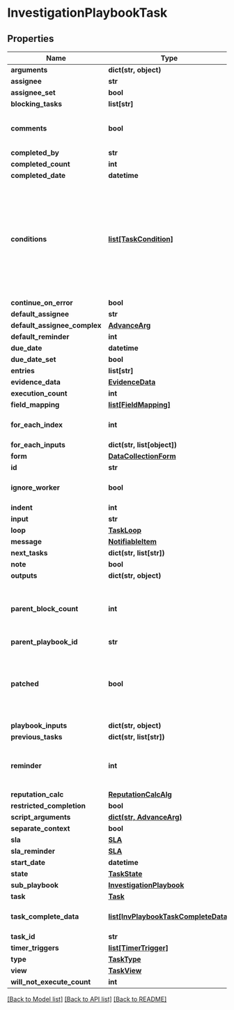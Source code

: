 # InvestigationPlaybookTask

## Properties
Name | Type | Description | Notes
------------ | ------------- | ------------- | -------------
**arguments** | **dict(str, object)** |  | [optional] 
**assignee** | **str** |  | [optional] 
**assignee_set** | **bool** |  | [optional] 
**blocking_tasks** | **list[str]** |  | [optional] 
**comments** | **bool** | Whether this task had any comments or not | [optional] 
**completed_by** | **str** |  | [optional] 
**completed_count** | **int** |  | [optional] 
**completed_date** | **datetime** |  | [optional] 
**conditions** | [**list[TaskCondition]**](TaskCondition.md) | Conditions - optional list of conditions to run when task is conditional. we check conditions by their order (e.i. - considering the first one that satisfied) | [optional] 
**continue_on_error** | **bool** |  | [optional] 
**default_assignee** | **str** |  | [optional] 
**default_assignee_complex** | [**AdvanceArg**](AdvanceArg.md) |  | [optional] 
**default_reminder** | **int** |  | [optional] 
**due_date** | **datetime** |  | [optional] 
**due_date_set** | **bool** |  | [optional] 
**entries** | **list[str]** |  | [optional] 
**evidence_data** | [**EvidenceData**](EvidenceData.md) |  | [optional] 
**execution_count** | **int** |  | [optional] 
**field_mapping** | [**list[FieldMapping]**](FieldMapping.md) |  | [optional] 
**for_each_index** | **int** | Parameters needed for loops | [optional] 
**for_each_inputs** | **dict(str, list[object])** |  | [optional] 
**form** | [**DataCollectionForm**](DataCollectionForm.md) |  | [optional] 
**id** | **str** |  | [optional] 
**ignore_worker** | **bool** | Do not run this task in a worker | [optional] 
**indent** | **int** |  | [optional] 
**input** | **str** |  | [optional] 
**loop** | [**TaskLoop**](TaskLoop.md) |  | [optional] 
**message** | [**NotifiableItem**](NotifiableItem.md) |  | [optional] 
**next_tasks** | **dict(str, list[str])** |  | [optional] 
**note** | **bool** |  | [optional] 
**outputs** | **dict(str, object)** |  | [optional] 
**parent_block_count** | **int** | the number of tasks that are waiting on blocked in subplaybooks of this task | [optional] 
**parent_playbook_id** | **str** |  | [optional] 
**patched** | **bool** | Indicates whether this task was patched to InvPB and did not originally belong to the playbook | [optional] 
**playbook_inputs** | **dict(str, object)** |  | [optional] 
**previous_tasks** | **dict(str, list[str])** |  | [optional] 
**reminder** | **int** | Duration in minutes, this field is not persisted here | [optional] 
**reputation_calc** | [**ReputationCalcAlg**](ReputationCalcAlg.md) |  | [optional] 
**restricted_completion** | **bool** |  | [optional] 
**script_arguments** | [**dict(str, AdvanceArg)**](AdvanceArg.md) |  | [optional] 
**separate_context** | **bool** |  | [optional] 
**sla** | [**SLA**](SLA.md) |  | [optional] 
**sla_reminder** | [**SLA**](SLA.md) |  | [optional] 
**start_date** | **datetime** |  | [optional] 
**state** | [**TaskState**](TaskState.md) |  | [optional] 
**sub_playbook** | [**InvestigationPlaybook**](InvestigationPlaybook.md) |  | [optional] 
**task** | [**Task**](Task.md) |  | [optional] 
**task_complete_data** | [**list[InvPlaybookTaskCompleteData]**](InvPlaybookTaskCompleteData.md) | History complete data | [optional] 
**task_id** | **str** |  | [optional] 
**timer_triggers** | [**list[TimerTrigger]**](TimerTrigger.md) | SLA fields | [optional] 
**type** | [**TaskType**](TaskType.md) |  | [optional] 
**view** | [**TaskView**](TaskView.md) |  | [optional] 
**will_not_execute_count** | **int** |  | [optional] 

[[Back to Model list]](../README.md#documentation-for-models) [[Back to API list]](../README.md#documentation-for-api-endpoints) [[Back to README]](../README.md)


